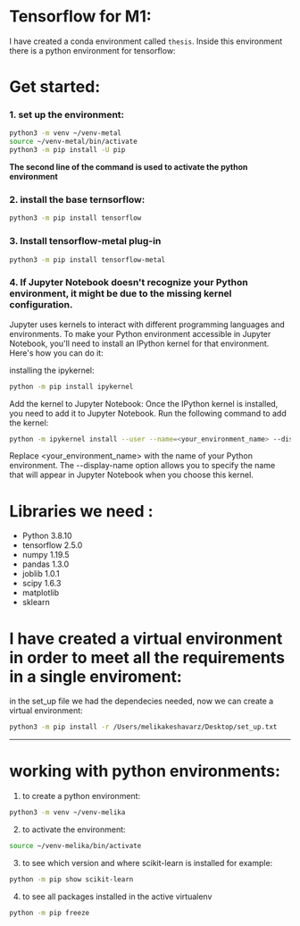 # Tensorflow for M1:
I have created a conda environment called `thesis`. Inside this environment there is a python environment for tensorflow:

# Get started:


### 1. set up the environment:
```bash
python3 -m venv ~/venv-metal
source ~/venv-metal/bin/activate
python3 -m pip install -U pip
```

**The second line of the command is used to activate the python environment**

### 2. install the base ternsorflow:

```bash
python3 -m pip install tensorflow
```
### 3. Install tensorflow-metal plug-in

```bash
python3 -m pip install tensorflow-metal
```

### 4. If Jupyter Notebook doesn't recognize your Python environment, it might be due to the missing kernel configuration.
Jupyter uses kernels to interact with different programming languages and environments. To make your Python environment accessible in Jupyter Notebook, you'll need to install an IPython kernel for that environment. Here's how you can do it:


installing the ipykernel:
```bash
python -m pip install ipykernel

```

Add the kernel to Jupyter Notebook:
Once the IPython kernel is installed, you need to add it to Jupyter Notebook. Run the following command to add the kernel:
```bash
python -m ipykernel install --user --name=<your_environment_name> --display-name "Your Environment Name"

```
Replace <your_environment_name> with the name of your Python environment. The --display-name option allows you to specify the name that will appear in Jupyter Notebook when you choose this kernel.







# Libraries we need :

- Python 3.8.10
- tensorflow 2.5.0
- numpy 1.19.5
- pandas 1.3.0
- joblib 1.0.1
- scipy 1.6.3
- matplotlib
- sklearn


# I have created a virtual environment in order to meet all the requirements in a single enviroment:


in the set_up file we had the dependecies needed, now we can create a virtual environment:
```bash
python3 -m pip install -r /Users/melikakeshavarz/Desktop/set_up.txt
```

---

# working with python environments: 

1. to create a python environment:
```bash
python3 -m venv ~/venv-melika
```

2. to activate the environment:

```bash
source ~/venv-melika/bin/activate
```

3. to see which version and where scikit-learn is installed for example:

```bash
python -m pip show scikit-learn
```

4. to see all packages installed in the active virtualenv

```bash
python -m pip freeze 
```

